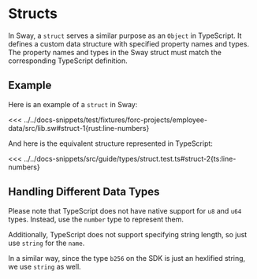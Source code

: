 # Structs

In Sway, a `struct` serves a similar purpose as an `Object` in TypeScript. It defines a custom data structure with specified property names and types. The property names and types in the Sway struct must match the corresponding TypeScript definition.

## Example

Here is an example of a `struct` in Sway:

<<< ../../docs-snippets/test/fixtures/forc-projects/employee-data/src/lib.sw#struct-1{rust:line-numbers}

And here is the equivalent structure represented in TypeScript:

<<< ../../docs-snippets/src/guide/types/struct.test.ts#struct-2{ts:line-numbers}

## Handling Different Data Types

Please note that TypeScript does not have native support for `u8` and `u64` types. Instead, use the `number` type to represent them.

Additionally, TypeScript does not support specifying string length, so just use `string` for the `name`.

In a similar way, since the type `b256` on the SDK is just an hexlified string, we use `string` as well.
